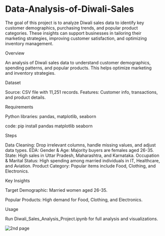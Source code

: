 # Data-Analysis-of-Diwali-Sales
The goal of this project is to analyze Diwali sales data to identify key customer demographics, purchasing trends, and popular product categories. These insights can support businesses in tailoring their marketing strategies, improving customer satisfaction, and optimizing inventory management.

Overview

An analysis of Diwali sales data to understand customer demographics, spending patterns, and popular products. This helps optimize marketing and inventory strategies.

Dataset

Source: CSV file with 11,251 records.
Features: Customer info, transactions, and product details.

Requirements

Python libraries: pandas, matplotlib, seaborn

code: pip install pandas matplotlib seaborn

Steps

Data Cleaning: Drop irrelevant columns, handle missing values, and adjust data types.
EDA:
Gender & Age: Majority buyers are females aged 26-35.
State: High sales in Uttar Pradesh, Maharashtra, and Karnataka.
Occupation & Marital Status: High spending among married individuals in IT, Healthcare, and Aviation.
Product Category: Popular items include Food, Clothing, and Electronics.

Key Insights

Target Demographic: Married women aged 26-35.

Popular Products: High demand for Food, Clothing, and Electronics.

Usage

Run Diwali_Sales_Analysis_Project.ipynb for full analysis and visualizations.

![2nd page](https://github.com/user-attachments/assets/96b3a36b-3e5c-4cc1-8b80-fcdeb2754027)
